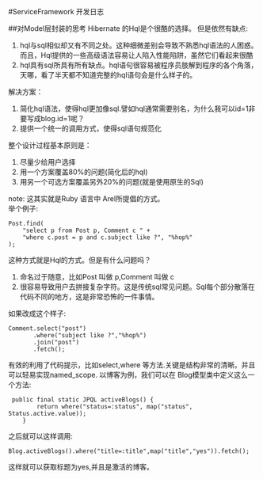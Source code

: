 <link rel="stylesheet" href="http://yandex.st/highlightjs/6.2/styles/googlecode.min.css">

<script src="http://code.jquery.com/jquery-1.7.2.min.js"></script>
<script src="http://yandex.st/highlightjs/6.2/highlight.min.js"></script>

<script>hljs.initHighlightingOnLoad();</script>


<script type="text/javascript">
 $(document).ready(function(){
      $("h2,h3,h4,h5,h6").each(function(i,item){
          $(item).attr("id","wow"+i);
          $("#category").append("<li><a href=\"#wow"+i+"\">"+$(this).text()+"</a></li>");
      });     
 });
</script> 



<style>
pre code {
  break-word: break-all;
  word-wrap: break-word;
}
</style>

#ServiceFramework 开发日志

##对Model层封装的思考
Hibernate 的Hql是个很酷的选择。
但是依然有缺点:

1. hql与sql相似却又有不同之处。这种细微差别会导致不熟悉hql语法的人困惑。而且，Hql提供的一些高级语法容易让人陷入性能陷阱，虽然它们看起来很酷
2. hql具有sql所具有所有缺点。hql语句很容易被程序员肢解到程序的各个角落，天哪，看了半天都不知道完整的hql语句会是什么样子的。

解决方案：

1. 简化hql语法，使得hql更加像sql.譬如hql通常需要别名，为什么我可以id=1非要写成blog.id=1呢？
2. 提供一个统一的调用方式，使得sql语句规范化

整个设计过程基本原则是：

1. 尽量少给用户选择
2. 用一个方案覆盖80%的问题(简化后的hql)
3. 用另一个可选方案覆盖另外20%的问题(就是使用原生的Sql)


note: 这其实就是Ruby 语言中 Arel所提倡的方式。   
举个例子:  

```
Post.find(
    "select p from Post p, Comment c " +
    "where c.post = p and c.subject like ?", "%hop%"
);
```

这种方式就是Hql的方式。但是有什么问题吗？

1. 命名过于随意，比如Post 叫做 p,Comment 叫做 c
2. 很容易导致用户去拼接复杂字符。这是传统sql常见问题。Sql每个部分散落在代码不同的地方，这是非常恐怖的一件事情。

如果改成这个样子:   


```
Comment.select("post")
       .where("subject like ?","%hop%")
       .join("post")
       .fetch();
```

有效的利用了代码提示，比如select,where 等方法.关键是结构非常的清晰。并且可以轻易实现named_scope.
以博客为例，我们可以在 Blog模型类中定义这么一个方法:

```
 public final static JPQL activeBlogs() {
        return where("status=:status", map("status", Status.active.value));
    }
```

之后就可以这样调用:     

```
Blog.activeBlogs().where("title=:title",map("title","yes")).fetch();
```
这样就可以获取标题为yes,并且是激活的博客。